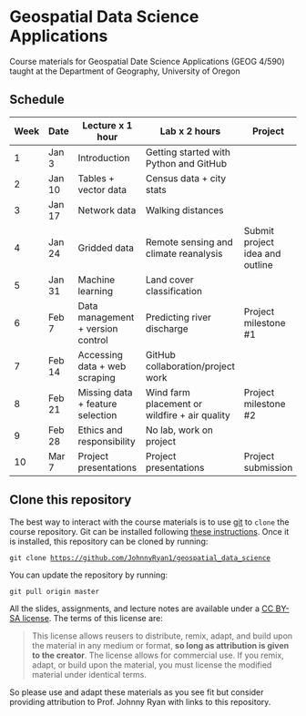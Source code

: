 # Geospatial Data Science Applications 

Course materials for Geospatial Date Science Applications (GEOG 4/590) taught at the Department of Geography, University of Oregon

## Schedule

| **Week**    |  **Date**  | **Lecture x 1 hour**  | **Lab x 2 hours**                     | **Project**                   |
| ----------- |------------|-----------------------|---------------------------------------|-------------------------------|
| 1           | Jan 3      |Introduction           |Getting started with Python and GitHub |                               | 
| 2           | Jan 10     |Tables + vector data   |Census data + city stats               |                               | 
| 3           | Jan 17     |Network data           |Walking distances                      |                               |
| 4           | Jan 24     |Gridded data           |Remote sensing and climate reanalysis  |Submit project idea and outline| 
| 5           | Jan 31     |Machine learning       |Land cover classification              |                               |
| 6           | Feb 7      |Data management + version control |Predicting river discharge  |Project milestone #1           |
| 7           | Feb 14     |Accessing data + web scraping     |GitHub collaboration/project work                           |
| 8           | Feb 21     |Missing data + feature selection  |Wind farm placement or wildfire + air quality       |Project milestone #2           |
| 9           | Feb 28     |Ethics and responsibility |No lab, work on project             |                               |
| 10          | Mar 7      |Project presentations  |Project presentations                  |Project submission             |


## Clone this repository

The best way to interact with the course materials is to use [git](https://git-scm.com/) to <code>clone</code> the course repository. Git can be installed following [these instructions](https://git-scm.com/book/en/v2/Getting-Started-Installing-Git). Once it is installed, this repository can be cloned by running:

<code>git clone https://github.com/JohnnyRyan1/geospatial_data_science</code>

You can update the repository by running:

<code>git pull origin master</code>

All the slides, assignments, and lecture notes are available under a [CC BY-SA license](https://creativecommons.org/licenses/by-sa/4.0/). The terms of this license are:

> This license allows reusers to distribute, remix, adapt, and build upon the material in any medium or format, **so long as attribution is given to the creator**. The license allows for commercial use. If you remix, adapt, or build upon the material, you must license the modified material under identical terms.

So please use and adapt these materials as you see fit but consider providing attribution to Prof. Johnny Ryan with links to this repository.
